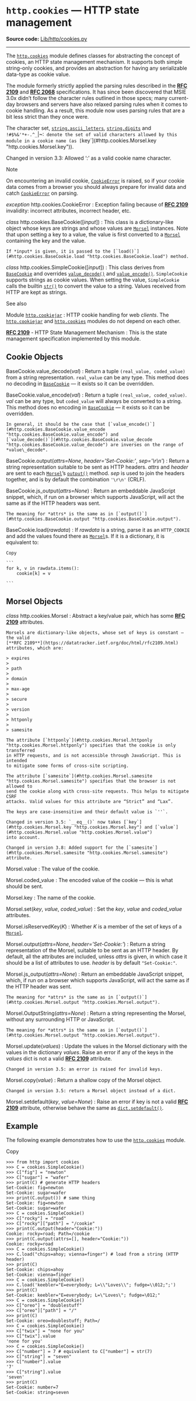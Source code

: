 `http.cookies` — HTTP state management
======================================

**Source code:** [Lib/http/cookies.py](https://github.com/python/cpython/tree/3.13/Lib/http/cookies.py)

---

The [`http.cookies`](#module-http.cookies "http.cookies: Support for HTTP state management (cookies).") module defines classes for abstracting the concept of
cookies, an HTTP state management mechanism. It supports both simple string-only
cookies, and provides an abstraction for having any serializable data-type as
cookie value.

The module formerly strictly applied the parsing rules described in the
[**RFC 2109**](https://datatracker.ietf.org/doc/html/rfc2109.html) and [**RFC 2068**](https://datatracker.ietf.org/doc/html/rfc2068.html) specifications. It has since been discovered that
MSIE 3.0x didn’t follow the character rules outlined in those specs; many
current-day browsers and servers have also relaxed parsing rules when it comes
to cookie handling. As a result, this module now uses parsing rules that are a
bit less strict than they once were.

The character set, [`string.ascii_letters`](string.html#string.ascii_letters "string.ascii_letters"), [`string.digits`](string.html#string.digits "string.digits") and
`!#$%&'*+-.^_`|~:` denote the set of valid characters allowed by this module
in a cookie name (as [`key`](#http.cookies.Morsel.key "http.cookies.Morsel.key")).

Changed in version 3.3: Allowed ‘:’ as a valid cookie name character.

Note

On encountering an invalid cookie, [`CookieError`](#http.cookies.CookieError "http.cookies.CookieError") is raised, so if your
cookie data comes from a browser you should always prepare for invalid data
and catch [`CookieError`](#http.cookies.CookieError "http.cookies.CookieError") on parsing.

*exception* http.cookies.CookieError
:   Exception failing because of [**RFC 2109**](https://datatracker.ietf.org/doc/html/rfc2109.html) invalidity: incorrect attributes,
    incorrect header, etc.

*class* http.cookies.BaseCookie([*input*])
:   This class is a dictionary-like object whose keys are strings and whose values
    are [`Morsel`](#http.cookies.Morsel "http.cookies.Morsel") instances. Note that upon setting a key to a value, the
    value is first converted to a [`Morsel`](#http.cookies.Morsel "http.cookies.Morsel") containing the key and the value.

    If *input* is given, it is passed to the [`load()`](#http.cookies.BaseCookie.load "http.cookies.BaseCookie.load") method.

*class* http.cookies.SimpleCookie([*input*])
:   This class derives from [`BaseCookie`](#http.cookies.BaseCookie "http.cookies.BaseCookie") and overrides [`value_decode()`](#http.cookies.BaseCookie.value_decode "http.cookies.BaseCookie.value_decode")
    and [`value_encode()`](#http.cookies.BaseCookie.value_encode "http.cookies.BaseCookie.value_encode"). `SimpleCookie` supports
    strings as cookie values. When setting the value, `SimpleCookie`
    calls the builtin [`str()`](stdtypes.html#str "str") to convert
    the value to a string. Values received from HTTP are kept as strings.

See also

Module [`http.cookiejar`](http.cookiejar.html#module-http.cookiejar "http.cookiejar: Classes for automatic handling of HTTP cookies.")
:   HTTP cookie handling for web *clients*. The [`http.cookiejar`](http.cookiejar.html#module-http.cookiejar "http.cookiejar: Classes for automatic handling of HTTP cookies.") and
    [`http.cookies`](#module-http.cookies "http.cookies: Support for HTTP state management (cookies).") modules do not depend on each other.

[**RFC 2109**](https://datatracker.ietf.org/doc/html/rfc2109.html) - HTTP State Management Mechanism
:   This is the state management specification implemented by this module.

Cookie Objects
--------------

BaseCookie.value\_decode(*val*)
:   Return a tuple `(real_value, coded_value)` from a string representation.
    `real_value` can be any type. This method does no decoding in
    [`BaseCookie`](#http.cookies.BaseCookie "http.cookies.BaseCookie") — it exists so it can be overridden.

BaseCookie.value\_encode(*val*)
:   Return a tuple `(real_value, coded_value)`. *val* can be any type, but
    `coded_value` will always be converted to a string.
    This method does no encoding in [`BaseCookie`](#http.cookies.BaseCookie "http.cookies.BaseCookie") — it exists so it can
    be overridden.

    In general, it should be the case that [`value_encode()`](#http.cookies.BaseCookie.value_encode "http.cookies.BaseCookie.value_encode") and
    [`value_decode()`](#http.cookies.BaseCookie.value_decode "http.cookies.BaseCookie.value_decode") are inverses on the range of *value\_decode*.

BaseCookie.output(*attrs=None*, *header='Set-Cookie:'*, *sep='\r\n'*)
:   Return a string representation suitable to be sent as HTTP headers. *attrs* and
    *header* are sent to each [`Morsel`](#http.cookies.Morsel "http.cookies.Morsel")’s [`output()`](#http.cookies.Morsel.output "http.cookies.Morsel.output") method. *sep* is used
    to join the headers together, and is by default the combination `'\r\n'`
    (CRLF).

BaseCookie.js\_output(*attrs=None*)
:   Return an embeddable JavaScript snippet, which, if run on a browser which
    supports JavaScript, will act the same as if the HTTP headers was sent.

    The meaning for *attrs* is the same as in [`output()`](#http.cookies.BaseCookie.output "http.cookies.BaseCookie.output").

BaseCookie.load(*rawdata*)
:   If *rawdata* is a string, parse it as an `HTTP_COOKIE` and add the values
    found there as [`Morsel`](#http.cookies.Morsel "http.cookies.Morsel")s. If it is a dictionary, it is equivalent to:

    Copy

    ```
    for k, v in rawdata.items():
        cookie[k] = v

    ```

Morsel Objects
--------------

*class* http.cookies.Morsel
:   Abstract a key/value pair, which has some [**RFC 2109**](https://datatracker.ietf.org/doc/html/rfc2109.html) attributes.

    Morsels are dictionary-like objects, whose set of keys is constant — the valid
    [**RFC 2109**](https://datatracker.ietf.org/doc/html/rfc2109.html) attributes, which are:

    > expires
    >
    > path
    >
    > domain
    >
    > max-age
    >
    > secure
    >
    > version
    >
    > httponly
    >
    > samesite

    The attribute [`httponly`](#http.cookies.Morsel.httponly "http.cookies.Morsel.httponly") specifies that the cookie is only transferred
    in HTTP requests, and is not accessible through JavaScript. This is intended
    to mitigate some forms of cross-site scripting.

    The attribute [`samesite`](#http.cookies.Morsel.samesite "http.cookies.Morsel.samesite") specifies that the browser is not allowed to
    send the cookie along with cross-site requests. This helps to mitigate CSRF
    attacks. Valid values for this attribute are “Strict” and “Lax”.

    The keys are case-insensitive and their default value is `''`.

    Changed in version 3.5: `__eq__()` now takes [`key`](#http.cookies.Morsel.key "http.cookies.Morsel.key") and [`value`](#http.cookies.Morsel.value "http.cookies.Morsel.value")
    into account.

    Changed in version 3.8: Added support for the [`samesite`](#http.cookies.Morsel.samesite "http.cookies.Morsel.samesite") attribute.

Morsel.value
:   The value of the cookie.

Morsel.coded\_value
:   The encoded value of the cookie — this is what should be sent.

Morsel.key
:   The name of the cookie.

Morsel.set(*key*, *value*, *coded\_value*)
:   Set the *key*, *value* and *coded\_value* attributes.

Morsel.isReservedKey(*K*)
:   Whether *K* is a member of the set of keys of a [`Morsel`](#http.cookies.Morsel "http.cookies.Morsel").

Morsel.output(*attrs=None*, *header='Set-Cookie:'*)
:   Return a string representation of the Morsel, suitable to be sent as an HTTP
    header. By default, all the attributes are included, unless *attrs* is given, in
    which case it should be a list of attributes to use. *header* is by default
    `"Set-Cookie:"`.

Morsel.js\_output(*attrs=None*)
:   Return an embeddable JavaScript snippet, which, if run on a browser which
    supports JavaScript, will act the same as if the HTTP header was sent.

    The meaning for *attrs* is the same as in [`output()`](#http.cookies.Morsel.output "http.cookies.Morsel.output").

Morsel.OutputString(*attrs=None*)
:   Return a string representing the Morsel, without any surrounding HTTP or
    JavaScript.

    The meaning for *attrs* is the same as in [`output()`](#http.cookies.Morsel.output "http.cookies.Morsel.output").

Morsel.update(*values*)
:   Update the values in the Morsel dictionary with the values in the dictionary
    *values*. Raise an error if any of the keys in the *values* dict is not a
    valid [**RFC 2109**](https://datatracker.ietf.org/doc/html/rfc2109.html) attribute.

    Changed in version 3.5: an error is raised for invalid keys.

Morsel.copy(*value*)
:   Return a shallow copy of the Morsel object.

    Changed in version 3.5: return a Morsel object instead of a dict.

Morsel.setdefault(*key*, *value=None*)
:   Raise an error if key is not a valid [**RFC 2109**](https://datatracker.ietf.org/doc/html/rfc2109.html) attribute, otherwise
    behave the same as [`dict.setdefault()`](stdtypes.html#dict.setdefault "dict.setdefault").

Example
-------

The following example demonstrates how to use the [`http.cookies`](#module-http.cookies "http.cookies: Support for HTTP state management (cookies).") module.

Copy

```
>>> from http import cookies
>>> C = cookies.SimpleCookie()
>>> C["fig"] = "newton"
>>> C["sugar"] = "wafer"
>>> print(C) # generate HTTP headers
Set-Cookie: fig=newton
Set-Cookie: sugar=wafer
>>> print(C.output()) # same thing
Set-Cookie: fig=newton
Set-Cookie: sugar=wafer
>>> C = cookies.SimpleCookie()
>>> C["rocky"] = "road"
>>> C["rocky"]["path"] = "/cookie"
>>> print(C.output(header="Cookie:"))
Cookie: rocky=road; Path=/cookie
>>> print(C.output(attrs=[], header="Cookie:"))
Cookie: rocky=road
>>> C = cookies.SimpleCookie()
>>> C.load("chips=ahoy; vienna=finger") # load from a string (HTTP header)
>>> print(C)
Set-Cookie: chips=ahoy
Set-Cookie: vienna=finger
>>> C = cookies.SimpleCookie()
>>> C.load('keebler="E=everybody; L=\\"Loves\\"; fudge=\\012;";')
>>> print(C)
Set-Cookie: keebler="E=everybody; L=\"Loves\"; fudge=\012;"
>>> C = cookies.SimpleCookie()
>>> C["oreo"] = "doublestuff"
>>> C["oreo"]["path"] = "/"
>>> print(C)
Set-Cookie: oreo=doublestuff; Path=/
>>> C = cookies.SimpleCookie()
>>> C["twix"] = "none for you"
>>> C["twix"].value
'none for you'
>>> C = cookies.SimpleCookie()
>>> C["number"] = 7 # equivalent to C["number"] = str(7)
>>> C["string"] = "seven"
>>> C["number"].value
'7'
>>> C["string"].value
'seven'
>>> print(C)
Set-Cookie: number=7
Set-Cookie: string=seven

```
